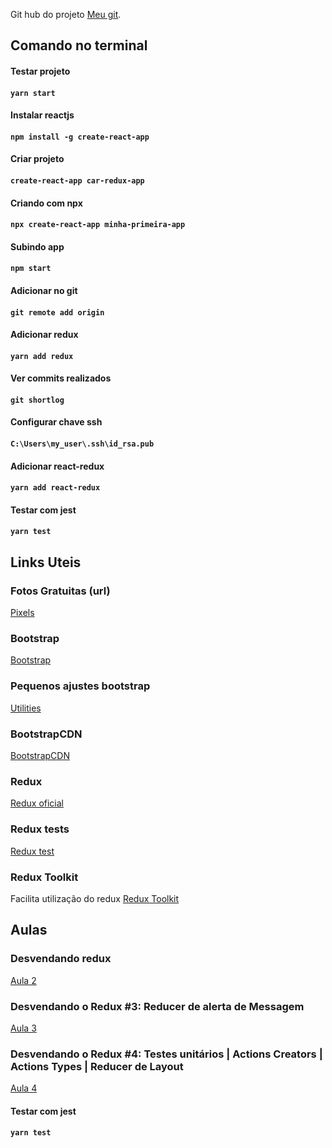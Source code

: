 Git hub do projeto [Meu git](https://github.com/ederpbj/car-redux-app).

## Comando no terminal

#### Testar projeto
#### `yarn start`

#### Instalar reactjs
#### `npm install -g create-react-app`

#### Criar projeto
#### `create-react-app car-redux-app`

#### Criando com npx
#### `npx create-react-app minha-primeira-app`

#### Subindo app
#### `npm start`

#### Adicionar no git
#### `git remote add origin`

#### Adicionar redux
#### `yarn add redux`

#### Ver commits realizados
#### `git shortlog`

#### Configurar chave ssh
#### `C:\Users\my_user\.ssh\id_rsa.pub`

#### Adicionar react-redux
#### `yarn add react-redux`

#### Testar com jest
#### `yarn test`

## Links Uteis 

### Fotos Gratuitas (url)
[Pixels](https://www.pexels.com/pt-br/)

### Bootstrap
[Bootstrap](https://getbootstrap.com/docs/4.4/getting-started/introduction/)

### Pequenos ajustes bootstrap
[Utilities](https://getbootstrap.com/docs/4.4/utilities/borders/)

### BootstrapCDN
[BootstrapCDN](https://www.bootstrapcdn.com/bootswatch/)

### Redux
[Redux oficial](https://redux.js.org/)

### Redux tests
[Redux test](https://redux.js.org/recipes/writing-tests)

### Redux Toolkit
Facilita utilização do redux
[Redux Toolkit](https://redux-toolkit.js.org/)

## Aulas 

### Desvendando redux 
[Aula 2](https://www.youtube.com/watch?v=4LIcojw7484&list=PLK5FPzMuRKlyILd8Jh08M6a1-htpHYzwv&index=2&ab_channel=WashingtonDeveloper)

### Desvendando o Redux #3: Reducer de alerta de Messagem
[Aula 3](https://www.youtube.com/watch?v=q0cca7fcpJ0&list=PLK5FPzMuRKlyILd8Jh08M6a1-htpHYzwv&index=3&ab_channel=WashingtonDeveloper)

### Desvendando o Redux #4: Testes unitários | Actions Creators | Actions Types | Reducer de Layout
[Aula 4](https://www.youtube.com/watch?v=SpZ3lnT_AbM&list=PLK5FPzMuRKlyILd8Jh08M6a1-htpHYzwv&index=4&ab_channel=WashingtonDeveloper)

#### Testar com jest
#### `yarn test`